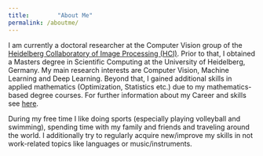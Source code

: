 ```yaml
---
title:        "About Me"
permalink: /aboutme/
---
```

I am currently a doctoral researcher at the Computer Vision group of the <a href="https://hci.iwr.uni-heidelberg.de/">Heidelberg Collaboratory of Image Processing (HCI)</a>.
Prior to that, I obtained a Masters degree in Scientific Computing at the University of Heidelberg, Germany. My main research interests are Computer Vision, Machine Learning and Deep Learning. Beyond that, I gained additional skills in applied mathematics  (Optimization, Statistics etc.) due to my mathematics-based degree courses. For further information about my Career and skills see <a href="{{ site.baseurl }}/career">here</a>.

During my free time I like doing sports (especially playing volleyball and swimming), spending time with my family and friends and traveling around the world. I additionally try to regularly acquire new/improve my skills in not work-related topics like languages or music/instruments.
